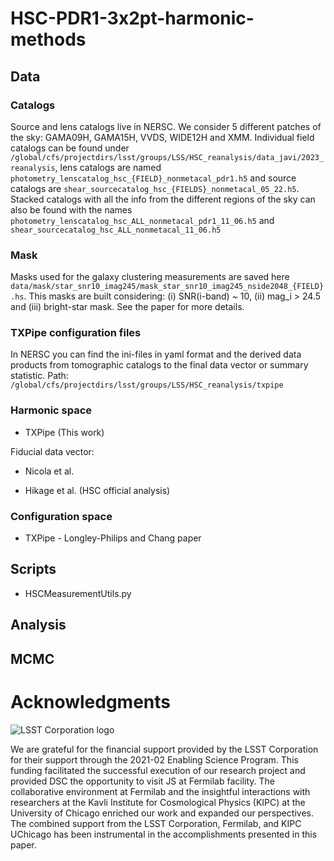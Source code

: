 # HSC-PDR1-3x2pt-harmonic-methods

## Data

### Catalogs
Source and lens catalogs live in NERSC. We consider 5 different patches of the sky: GAMA09H, GAMA15H, VVDS, WIDE12H and XMM. Individual field catalogs can be found under `/global/cfs/projectdirs/lsst/groups/LSS/HSC_reanalysis/data_javi/2023_reanalysis`, lens catalogs are named `photometry_lenscatalog_hsc_{FIELD}_nonmetacal_pdr1.h5` and source catalogs are `shear_sourcecatalog_hsc_{FIELDS}_nonmetacal_05_22.h5`. Stacked catalogs with all the info from the different regions of the sky can also be found with the names `photometry_lenscatalog_hsc_ALL_nonmetacal_pdr1_11_06.h5` and `shear_sourcecatalog_hsc_ALL_nonmetacal_11_06.h5`
### Mask
Masks used for the galaxy clustering measurements are saved here `data/mask/star_snr10_imag245/mask_star_snr10_imag245_nside2048_{FIELD}.hs`. This masks are built considering: (i) SNR(i-band) ~ 10, (ii) mag_i > 24.5 and (iii) bright-star mask. See the paper for more details.

### TXPipe configuration files
In NERSC you can find the ini-files in yaml format and the derived data products from tomographic catalogs to the final data vector or summary statistic. Path: `/global/cfs/projectdirs/lsst/groups/LSS/HSC_reanalysis/txpipe`

### Harmonic space
* TXPipe (This work)

Fiducial data vector: 

* Nicola et al.

* Hikage et al. (HSC official analysis)

### Configuration space
* TXPipe - Longley-Philips and Chang paper

## Scripts
* HSCMeasurementUtils.py 

## Analysis

## MCMC

# Acknowledgments

![LSST Corporation logo](https://www.lsstcorporation.org/sites/default/files/LSSTC_Logo.png)

We are grateful for the financial support provided by the LSST Corporation for their support through the 2021-02 Enabling Science Program. This funding facilitated the successful execution of our research project and provided DSC the opportunity to visit JS at Fermilab facility. The collaborative environment at Fermilab and the insightful interactions with researchers at the Kavli Institute for Cosmological Physics (KIPC) at the University of Chicago enriched our work and expanded our perspectives. The combined support from the LSST Corporation, Fermilab, and KIPC UChicago has been instrumental in the accomplishments presented in this paper.
